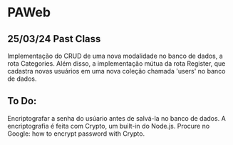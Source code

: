 # PAWeb

## 25/03/24 Past Class

Implementação do CRUD de uma nova modalidade no banco de dados, a rota Categories. Além disso, a implementação mútua da rota Register, que cadastra novas usuários em uma nova coleção chamada 'users' no banco de dados.

## To Do:

Encriptografar a senha do usúario antes de salvá-la no banco de dados. A encriptografia é feita com Crypto, um built-in do Node.js. Procure no Google: how to encrypt password with Crypto.
